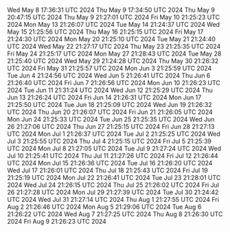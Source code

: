Wed May  8 17:36:31 UTC 2024
Thu May  9 17:34:50 UTC 2024
Thu May  9 20:47:15 UTC 2024
Thu May  9 21:27:01 UTC 2024
Fri May 10 21:25:23 UTC 2024
Mon May 13 21:26:07 UTC 2024
Tue May 14 21:24:37 UTC 2024
Wed May 15 21:25:56 UTC 2024
Thu May 16 21:25:15 UTC 2024
Fri May 17 21:24:30 UTC 2024
Mon May 20 21:25:10 UTC 2024
Tue May 21 21:24:40 UTC 2024
Wed May 22 21:27:17 UTC 2024
Thu May 23 21:25:35 UTC 2024
Fri May 24 21:25:17 UTC 2024
Mon May 27 21:28:43 UTC 2024
Tue May 28 21:25:40 UTC 2024
Wed May 29 21:24:28 UTC 2024
Thu May 30 21:26:32 UTC 2024
Fri May 31 21:25:57 UTC 2024
Mon Jun  3 21:25:59 UTC 2024
Tue Jun  4 21:24:56 UTC 2024
Wed Jun  5 21:26:41 UTC 2024
Thu Jun  6 21:26:40 UTC 2024
Fri Jun  7 21:26:56 UTC 2024
Mon Jun 10 21:26:23 UTC 2024
Tue Jun 11 21:31:24 UTC 2024
Wed Jun 12 21:25:29 UTC 2024
Thu Jun 13 21:26:24 UTC 2024
Fri Jun 14 21:26:31 UTC 2024
Mon Jun 17 21:25:50 UTC 2024
Tue Jun 18 21:25:09 UTC 2024
Wed Jun 19 21:26:32 UTC 2024
Thu Jun 20 21:26:07 UTC 2024
Fri Jun 21 21:26:05 UTC 2024
Mon Jun 24 21:25:33 UTC 2024
Tue Jun 25 21:25:35 UTC 2024
Wed Jun 26 21:27:06 UTC 2024
Thu Jun 27 21:25:15 UTC 2024
Fri Jun 28 21:27:13 UTC 2024
Mon Jul  1 21:26:37 UTC 2024
Tue Jul  2 21:25:25 UTC 2024
Wed Jul  3 21:25:55 UTC 2024
Thu Jul  4 21:25:15 UTC 2024
Fri Jul  5 21:25:39 UTC 2024
Mon Jul  8 21:27:05 UTC 2024
Tue Jul  9 21:27:24 UTC 2024
Wed Jul 10 21:25:41 UTC 2024
Thu Jul 11 21:27:26 UTC 2024
Fri Jul 12 21:26:44 UTC 2024
Mon Jul 15 21:26:36 UTC 2024
Tue Jul 16 21:26:20 UTC 2024
Wed Jul 17 21:26:01 UTC 2024
Thu Jul 18 21:25:43 UTC 2024
Fri Jul 19 21:25:19 UTC 2024
Mon Jul 22 21:26:41 UTC 2024
Tue Jul 23 21:28:01 UTC 2024
Wed Jul 24 21:26:15 UTC 2024
Thu Jul 25 21:26:02 UTC 2024
Fri Jul 26 21:27:28 UTC 2024
Mon Jul 29 21:27:39 UTC 2024
Tue Jul 30 21:24:42 UTC 2024
Wed Jul 31 21:27:14 UTC 2024
Thu Aug  1 21:27:55 UTC 2024
Fri Aug  2 21:26:46 UTC 2024
Mon Aug  5 21:29:06 UTC 2024
Tue Aug  6 21:26:22 UTC 2024
Wed Aug  7 21:27:25 UTC 2024
Thu Aug  8 21:26:30 UTC 2024
Fri Aug  9 21:26:23 UTC 2024
